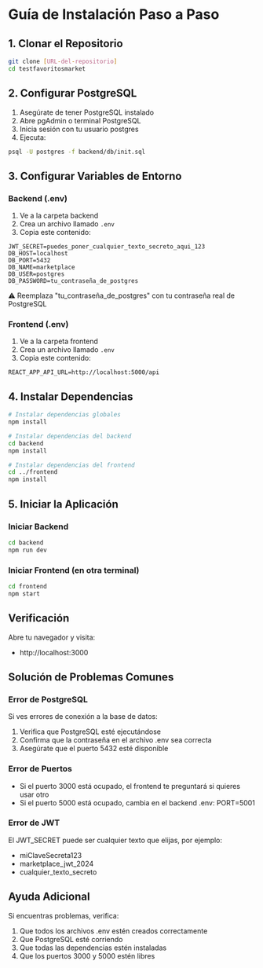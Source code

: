 # Guía de Instalación Paso a Paso

## 1. Clonar el Repositorio
```bash
git clone [URL-del-repositorio]
cd testfavoritosmarket
```

## 2. Configurar PostgreSQL
1. Asegúrate de tener PostgreSQL instalado
2. Abre pgAdmin o terminal PostgreSQL
3. Inicia sesión con tu usuario postgres
4. Ejecuta:
```bash
psql -U postgres -f backend/db/init.sql
```

## 3. Configurar Variables de Entorno

### Backend (.env)
1. Ve a la carpeta backend
2. Crea un archivo llamado `.env`
3. Copia este contenido:
```properties
JWT_SECRET=puedes_poner_cualquier_texto_secreto_aqui_123
DB_HOST=localhost
DB_PORT=5432
DB_NAME=marketplace
DB_USER=postgres
DB_PASSWORD=tu_contraseña_de_postgres
```
⚠️ Reemplaza "tu_contraseña_de_postgres" con tu contraseña real de PostgreSQL

### Frontend (.env)
1. Ve a la carpeta frontend
2. Crea un archivo llamado `.env`
3. Copia este contenido:
```properties
REACT_APP_API_URL=http://localhost:5000/api
```

## 4. Instalar Dependencias
```bash
# Instalar dependencias globales
npm install

# Instalar dependencias del backend
cd backend
npm install

# Instalar dependencias del frontend
cd ../frontend
npm install
```

## 5. Iniciar la Aplicación

### Iniciar Backend
```bash
cd backend
npm run dev
```

### Iniciar Frontend (en otra terminal)
```bash
cd frontend
npm start
```

## Verificación
Abre tu navegador y visita:
- http://localhost:3000

## Solución de Problemas Comunes

### Error de PostgreSQL
Si ves errores de conexión a la base de datos:
1. Verifica que PostgreSQL esté ejecutándose
2. Confirma que la contraseña en el archivo .env sea correcta
3. Asegúrate que el puerto 5432 esté disponible

### Error de Puertos
- Si el puerto 3000 está ocupado, el frontend te preguntará si quieres usar otro
- Si el puerto 5000 está ocupado, cambia en el backend .env: PORT=5001

### Error de JWT
El JWT_SECRET puede ser cualquier texto que elijas, por ejemplo:
- miClaveSecreta123
- marketplace_jwt_2024
- cualquier_texto_secreto

## Ayuda Adicional
Si encuentras problemas, verifica:
1. Que todos los archivos .env estén creados correctamente
2. Que PostgreSQL esté corriendo
3. Que todas las dependencias estén instaladas
4. Que los puertos 3000 y 5000 estén libres
